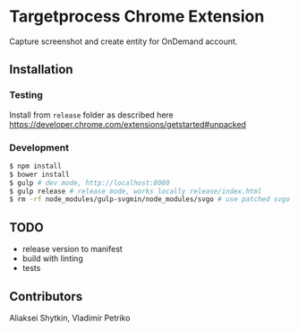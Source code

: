 # Targetprocess Chrome Extension

Capture screenshot and create entity for OnDemand account.

## Installation

### Testing

Install from `release` folder as described here https://developer.chrome.com/extensions/getstarted#unpacked

### Development

```sh
$ npm install
$ bower install
$ gulp # dev mode, http://localhost:8080
$ gulp release # release mode, works locally release/index.html
$ rm -rf node_modules/gulp-svgmin/node_modules/svgo # use patched svgo
```

## TODO

- release version to manifest
- build with linting
- tests

## Contributors

Aliaksei Shytkin, Vladimir Petriko
